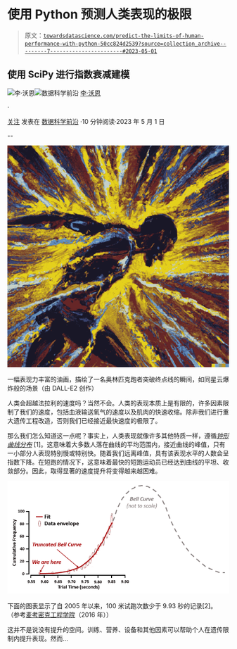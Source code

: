 # 使用 Python 预测人类表现的极限

> 原文：[`towardsdatascience.com/predict-the-limits-of-human-performance-with-python-50cc824d2539?source=collection_archive---------7-----------------------#2023-05-01`](https://towardsdatascience.com/predict-the-limits-of-human-performance-with-python-50cc824d2539?source=collection_archive---------7-----------------------#2023-05-01)

## 使用 SciPy 进行指数衰减建模

[](https://medium.com/@lee_vaughan?source=post_page-----50cc824d2539--------------------------------)![李·沃恩](https://medium.com/@lee_vaughan?source=post_page-----50cc824d2539--------------------------------)[](https://towardsdatascience.com/?source=post_page-----50cc824d2539--------------------------------)![数据科学前沿](https://towardsdatascience.com/?source=post_page-----50cc824d2539--------------------------------) [李·沃恩](https://medium.com/@lee_vaughan?source=post_page-----50cc824d2539--------------------------------)

·

[关注](https://medium.com/m/signin?actionUrl=https%3A%2F%2Fmedium.com%2F_%2Fsubscribe%2Fuser%2F5d604015c08b&operation=register&redirect=https%3A%2F%2Ftowardsdatascience.com%2Fpredict-the-limits-of-human-performance-with-python-50cc824d2539&user=Lee+Vaughan&userId=5d604015c08b&source=post_page-5d604015c08b----50cc824d2539---------------------post_header-----------) 发表在 [数据科学前沿](https://towardsdatascience.com/?source=post_page-----50cc824d2539--------------------------------) ·10 分钟阅读·2023 年 5 月 1 日[](https://medium.com/m/signin?actionUrl=https%3A%2F%2Fmedium.com%2F_%2Fvote%2Ftowards-data-science%2F50cc824d2539&operation=register&redirect=https%3A%2F%2Ftowardsdatascience.com%2Fpredict-the-limits-of-human-performance-with-python-50cc824d2539&user=Lee+Vaughan&userId=5d604015c08b&source=-----50cc824d2539---------------------clap_footer-----------)

--

[](https://medium.com/m/signin?actionUrl=https%3A%2F%2Fmedium.com%2F_%2Fbookmark%2Fp%2F50cc824d2539&operation=register&redirect=https%3A%2F%2Ftowardsdatascience.com%2Fpredict-the-limits-of-human-performance-with-python-50cc824d2539&source=-----50cc824d2539---------------------bookmark_footer-----------)![](img/dd3cd6cef24373c9dd49fb7a341aaeef.png)

一幅表现力丰富的油画，描绘了一名奥林匹克跑者突破终点线的瞬间，如同星云爆炸般的场景（由 DALL-E2 创作）

人类会超越法拉利的速度吗？当然不会。人类的表现本质上是有限的，许多因素限制了我们的速度，包括血液输送氧气的速度以及肌肉的快速收缩。除非我们进行重大遗传工程改造，否则我们已经接近最快速度的极限了。

那么我们怎么知道这一点呢？事实上，人类表现就像许多其他特质一样，遵循[*钟形曲线分布*](https://en.wikipedia.org/wiki/Normal_distribution) [1]。这意味着大多数人落在曲线的平均范围内，接近曲线的峰值，只有一小部分人表现特别慢或特别快。随着我们远离峰值，具有该表现水平的人数会呈指数下降。在短跑的情况下，这意味着最快的短跑运动员已经达到曲线的平坦、收敛部分。因此，取得显著的速度提升将变得越来越困难。

![](img/c0e8c855074e4ef95ee28c24314a7cbf.png)

下面的图表显示了自 2005 年以来，100 米试跑次数少于 9.93 秒的记录[2]。 （参考[麦考密克工程学院](https://www.mccormick.northwestern.edu/news/articles/2016/08/how-long-will-it-take-to-break-usain-bolts-100-meter-dash-record.html)（2016 年））

这并不是说没有提升的空间。训练、营养、设备和其他因素可以帮助个人在遗传限制内提升表现。然而…

